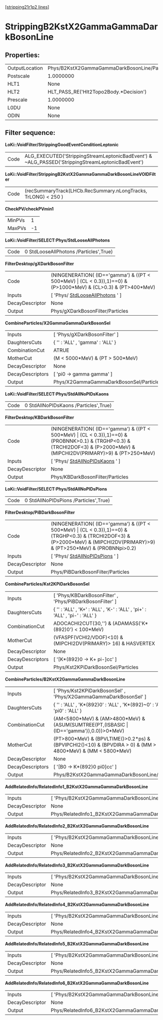 [[stripping21r1p2 lines]](./stripping21r1p2-index)

# StrippingB2KstX2GammaGammaDarkBosonLine

## Properties:

|                |                                               |
|----------------|-----------------------------------------------|
| OutputLocation | Phys/B2KstX2GammaGammaDarkBosonLine/Particles |
| Postscale      | 1.0000000                                     |
| HLT1           | None                                          |
| HLT2           | HLT_PASS_RE('Hlt2Topo2Body.\*Decision')       |
| Prescale       | 1.0000000                                     |
| L0DU           | None                                          |
| ODIN           | None                                          |

## Filter sequence:

**LoKi::VoidFilter/StrippingGoodEventConditionLeptonic**

|      |                                                                                                   |
|------|---------------------------------------------------------------------------------------------------|
| Code | ALG_EXECUTED('StrippingStreamLeptonicBadEvent') & \~ALG_PASSED('StrippingStreamLeptonicBadEvent') |

**LoKi::VoidFilter/StrippingB2KstX2GammaGammaDarkBosonLineVOIDFilter**

|      |                                                                |
|------|----------------------------------------------------------------|
| Code | (recSummaryTrack(LHCb.RecSummary.nLongTracks, TrLONG) \< 250 ) |

**CheckPV/checkPVmin1**

|        |     |
|--------|-----|
| MinPVs | 1   |
| MaxPVs | -1  |

**LoKi::VoidFilter/SELECT:Phys/StdLooseAllPhotons**

|      |                                        |
|------|----------------------------------------|
| Code | 0 StdLooseAllPhotons /Particles',True) |

**FilterDesktop/gXDarkBosonFilter**

|                 |                                                                                                                        |
|-----------------|------------------------------------------------------------------------------------------------------------------------|
| Code            | (NINGENERATION( (ID=='gamma') & ((PT \< 500\*MeV) \| (CL \< 0.3)),1)==0) & (P\>1000\*MeV) & (CL\>0.3) & (PT\>400\*MeV) |
| Inputs          | [ 'Phys/ [StdLooseAllPhotons](./stripping21r1p2-stdlooseallphotons) ' ]                                              |
| DecayDescriptor | None                                                                                                                   |
| Output          | Phys/gXDarkBosonFilter/Particles                                                                                       |

**CombineParticles/X2GammaGammaDarkBosonSel**

|                  |                                         |
|------------------|-----------------------------------------|
| Inputs           | [ 'Phys/gXDarkBosonFilter' ]          |
| DaughtersCuts    | { '' : 'ALL' , 'gamma' : 'ALL' }        |
| CombinationCut   | ATRUE                                   |
| MotherCut        | (M \< 5000\*MeV) & (PT \> 500\*MeV)     |
| DecayDescriptor  | None                                    |
| DecayDescriptors | [ 'pi0 -\> gamma gamma' ]             |
| Output           | Phys/X2GammaGammaDarkBosonSel/Particles |

**LoKi::VoidFilter/SELECT:Phys/StdAllNoPIDsKaons**

|      |                                       |
|------|---------------------------------------|
| Code | 0 StdAllNoPIDsKaons /Particles',True) |

**FilterDesktop/KBDarkBosonFilter**

|                 |                                                                                                                                                                                       |
|-----------------|---------------------------------------------------------------------------------------------------------------------------------------------------------------------------------------|
| Code            | (NINGENERATION( (ID=='gamma') & ((PT \< 500\*MeV) \| (CL \< 0.3)),1)==0) & (PROBNNK\>0.1) & (TRGHP\<0.3) & (TRCHI2DOF\<3) & (P\>2000\*MeV) & (MIPCHI2DV(PRIMARY)\>9) & (PT\>250\*MeV) |
| Inputs          | [ 'Phys/ [StdAllNoPIDsKaons](./stripping21r1p2-stdallnopidskaons) ' ]                                                                                                               |
| DecayDescriptor | None                                                                                                                                                                                  |
| Output          | Phys/KBDarkBosonFilter/Particles                                                                                                                                                      |

**LoKi::VoidFilter/SELECT:Phys/StdAllNoPIDsPions**

|      |                                       |
|------|---------------------------------------|
| Code | 0 StdAllNoPIDsPions /Particles',True) |

**FilterDesktop/PiBDarkBosonFilter**

|                 |                                                                                                                                                                                        |
|-----------------|----------------------------------------------------------------------------------------------------------------------------------------------------------------------------------------|
| Code            | (NINGENERATION( (ID=='gamma') & ((PT \< 500\*MeV) \| (CL \< 0.3)),1)==0) & (TRGHP\<0.3) & (TRCHI2DOF\<3) & (P\>2000\*MeV) & (MIPCHI2DV(PRIMARY)\>9) & (PT\>250\*MeV) & (PROBNNpi\>0.2) |
| Inputs          | [ 'Phys/ [StdAllNoPIDsPions](./stripping21r1p2-stdallnopidspions) ' ]                                                                                                                |
| DecayDescriptor | None                                                                                                                                                                                   |
| Output          | Phys/PiBDarkBosonFilter/Particles                                                                                                                                                      |

**CombineParticles/Kst2KPiDarkBosonSel**

|                  |                                                                              |
|------------------|------------------------------------------------------------------------------|
| Inputs           | [ 'Phys/KBDarkBosonFilter' , 'Phys/PiBDarkBosonFilter' ]                   |
| DaughtersCuts    | { '' : 'ALL' , 'K+' : 'ALL' , 'K-' : 'ALL' , 'pi+' : 'ALL' , 'pi-' : 'ALL' } |
| CombinationCut   | ADOCACHI2CUT(30,'') & (ADAMASS('K\*(892)0') \< 100\*MeV)                     |
| MotherCut        | (VFASPF(VCHI2/VDOF)\<10) & (MIPCHI2DV(PRIMARY)\> 16) & HASVERTEX             |
| DecayDescriptor  | None                                                                         |
| DecayDescriptors | [ '[K\*(892)0 -\> K+ pi-]cc' ]                                           |
| Output           | Phys/Kst2KPiDarkBosonSel/Particles                                           |

**CombineParticles/B2KstX2GammaGammaDarkBosonLine**

|                  |                                                                                                                     |
|------------------|---------------------------------------------------------------------------------------------------------------------|
| Inputs           | [ 'Phys/Kst2KPiDarkBosonSel' , 'Phys/X2GammaGammaDarkBosonSel' ]                                                  |
| DaughtersCuts    | { '' : 'ALL' , 'K\*(892)0' : 'ALL' , 'K\*(892)\~0' : 'ALL' , 'pi0' : 'ALL' }                                        |
| CombinationCut   | (AM\<5800\*MeV) & (AM\>4800\*MeV) & (ASUM(SUMTREE(PT,(ISBASIC \| (ID=='gamma')),0.0))\>0\*MeV)                      |
| MotherCut        | (PT\>800\*MeV) & (BPVLTIME()\>0.2\*ps) & (BPVIPCHI2()\<10) & (BPVDIRA \> 0) & (MM \> 4800\*MeV) & (MM \< 5800\*MeV) |
| DecayDescriptor  | None                                                                                                                |
| DecayDescriptors | [ '[B0 -\> K\*(892)0 pi0]cc' ]                                                                                  |
| Output           | Phys/B2KstX2GammaGammaDarkBosonLine/Particles                                                                       |

**AddRelatedInfo/RelatedInfo1_B2KstX2GammaGammaDarkBosonLine**

|                 |                                                            |
|-----------------|------------------------------------------------------------|
| Inputs          | [ 'Phys/B2KstX2GammaGammaDarkBosonLine' ]                |
| DecayDescriptor | None                                                       |
| Output          | Phys/RelatedInfo1_B2KstX2GammaGammaDarkBosonLine/Particles |

**AddRelatedInfo/RelatedInfo2_B2KstX2GammaGammaDarkBosonLine**

|                 |                                                            |
|-----------------|------------------------------------------------------------|
| Inputs          | [ 'Phys/B2KstX2GammaGammaDarkBosonLine' ]                |
| DecayDescriptor | None                                                       |
| Output          | Phys/RelatedInfo2_B2KstX2GammaGammaDarkBosonLine/Particles |

**AddRelatedInfo/RelatedInfo3_B2KstX2GammaGammaDarkBosonLine**

|                 |                                                            |
|-----------------|------------------------------------------------------------|
| Inputs          | [ 'Phys/B2KstX2GammaGammaDarkBosonLine' ]                |
| DecayDescriptor | None                                                       |
| Output          | Phys/RelatedInfo3_B2KstX2GammaGammaDarkBosonLine/Particles |

**AddRelatedInfo/RelatedInfo4_B2KstX2GammaGammaDarkBosonLine**

|                 |                                                            |
|-----------------|------------------------------------------------------------|
| Inputs          | [ 'Phys/B2KstX2GammaGammaDarkBosonLine' ]                |
| DecayDescriptor | None                                                       |
| Output          | Phys/RelatedInfo4_B2KstX2GammaGammaDarkBosonLine/Particles |

**AddRelatedInfo/RelatedInfo5_B2KstX2GammaGammaDarkBosonLine**

|                 |                                                            |
|-----------------|------------------------------------------------------------|
| Inputs          | [ 'Phys/B2KstX2GammaGammaDarkBosonLine' ]                |
| DecayDescriptor | None                                                       |
| Output          | Phys/RelatedInfo5_B2KstX2GammaGammaDarkBosonLine/Particles |

**AddRelatedInfo/RelatedInfo6_B2KstX2GammaGammaDarkBosonLine**

|                 |                                                            |
|-----------------|------------------------------------------------------------|
| Inputs          | [ 'Phys/B2KstX2GammaGammaDarkBosonLine' ]                |
| DecayDescriptor | None                                                       |
| Output          | Phys/RelatedInfo6_B2KstX2GammaGammaDarkBosonLine/Particles |
